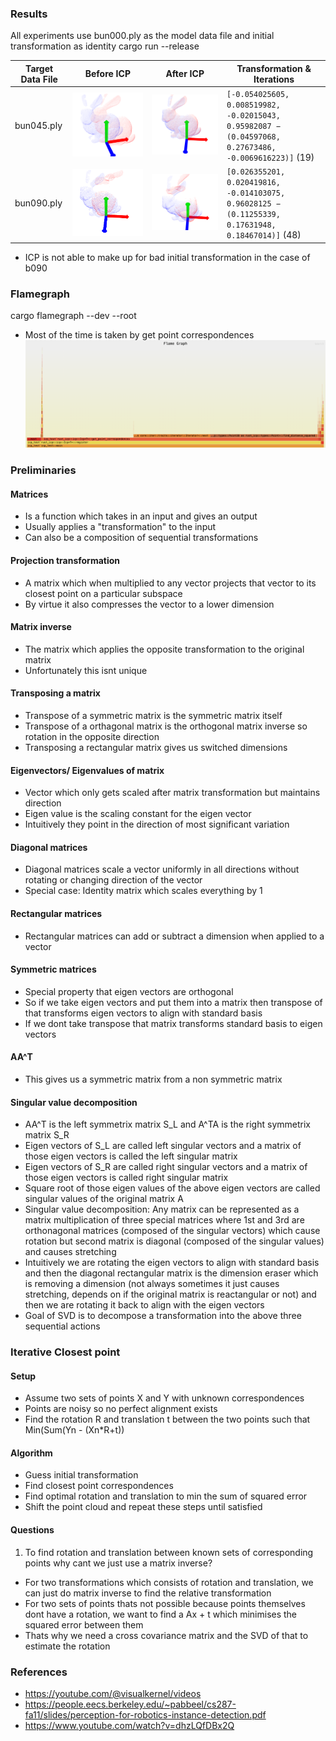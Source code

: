 ### Results
All experiments use bun000.ply as the model data file and initial transformation as identity
cargo run --release

| Target Data File     | Before ICP       | After ICP        | Transformation & Iterations |
|---------------------|------------------------|------------------------|-------------------------------------|
| bun045.ply   | ![Before](media/b045_before.png) | ![After](media/b045_19_after.png)   | `[-0.054025605, 0.008519982,  -0.02015043, 0.95982087 − (0.04597068, 0.27673486, -0.0069616223)]` (19) |
| bun090.ply   | ![Before](media/bun090_before.png) | ![After](media/b090_48_after.png)   | `[0.026355201,  0.020419816,  -0.014103075, 0.96028125 − (0.11255339, 0.17631948, 0.18467014)]` (48) |

* ICP is not able to make up for bad initial transformation in the case of b090


### Flamegraph
cargo flamegraph --dev --root
* Most of the time is taken by get point correspondences
![Flamegraph](media/flamegraph.png)

### Preliminaries
#### Matrices
* Is a function which takes in an input and gives an output
* Usually applies a "transformation" to the input
* Can also be a composition of sequential transformations

#### Projection transformation
* A matrix which when multiplied to any vector projects that vector to its closest point on a particular subspace
* By virtue it also compresses the vector to a lower dimension

#### Matrix inverse
* The matrix which applies the opposite transformation to the original matrix
* Unfortunately this isnt unique

#### Transposing a matrix
* Transpose of a symmetric matrix is the symmetric matrix itself
* Transpose of a orthagonal matrix is the orthogonal matrix inverse so rotation in the opposite direction
* Transposing a rectangular matrix gives us switched dimensions

#### Eigenvectors/ Eigenvalues of matrix
* Vector which only gets scaled after matrix transformation but maintains direction
* Eigen value is the scaling constant for the eigen vector
* Intuitively they point in the direction of most significant variation

#### Diagonal matrices
* Diagonal matrices scale a vector uniformly in all directions without rotating or changing direction of the vector
* Special case: Identity matrix which scales everything by 1

#### Rectangular matrices
* Rectangular matrices can add or subtract a dimension when applied to a vector

#### Symmetric matrices
* Special property that eigen vectors are orthogonal
* So if we take eigen vectors and put them into a matrix then transpose of that transforms eigen vectors to align with standard basis
* If we dont take transpose that matrix transforms standard basis to eigen vectors

#### AA^T
* This gives us a symmetric matrix from a non symmetric matrix

#### Singular value decomposition
* AA^T is the left symmetrix matrix S_L and A^TA is the right symmetrix matrix S_R
* Eigen vectors of S_L are called left singular vectors and a matrix of those eigen vectors is called the left singular matrix
* Eigen vectors of S_R are called right singular vectors and a matrix of those eigen vectors is called right singular matrix
* Square root of those eigen values of the above eigen vectors are called singular values of the original matrix A
* Singular value decomposition: Any matrix can be represented as a matrix multiplication of three special matrices where 1st and 3rd are orthonagonal matrices (composed of the singular vectors) which cause rotation but second matrix is diagonal (composed of the singular values) and causes stretching
* Intuitively we are rotating the eigen vectors to align with standard basis and then the diagonal rectangular matrix is the dimension eraser which is removing a dimension (not always sometimes it just causes stretching, depends on if the original matrix is reactangular or not) and then we are rotating it back to align with the eigen vectors
* Goal of SVD is to decompose a transformation into the above three sequential actions

### Iterative Closest point
#### Setup
* Assume two sets of points X and Y with unknown correspondences
* Points are noisy so no perfect alignment exists
* Find the rotation R and translation t between the two points such that Min(Sum(Yn - (Xn*R+t))

#### Algorithm
* Guess initial transformation
* Find closest point correspondences
* Find optimal rotation and translation to min the sum of squared error
* Shift the point cloud and repeat these steps until satisfied

#### Questions
1. To find rotation and translation between known sets of corresponding points why cant we just use a matrix inverse?
* For two transformations which consists of rotation and translation, we can just do matrix inverse to find the relative transformation
* For two sets of points thats not possible because points themselves dont have a rotation, we want to find a Ax + t which minimises the squared error between them
* Thats why we need a cross covariance matrix and the SVD of that to estimate the rotation

### References
* https://youtube.com/@visualkernel/videos
* https://people.eecs.berkeley.edu/~pabbeel/cs287-fa11/slides/perception-for-robotics-instance-detection.pdf
* https://www.youtube.com/watch?v=dhzLQfDBx2Q
